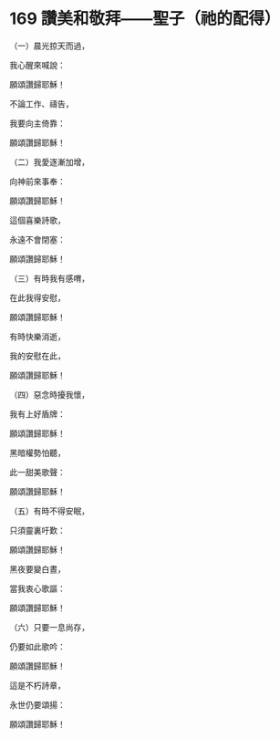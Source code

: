 # 169 讚美和敬拜——聖子（祂的配得）

（一）晨光掠天而過，

我心醒來喊說：

願頌讚歸耶穌！

不論工作、禱告，

我要向主倚靠：

願頌讚歸耶穌！

（二）我愛逐漸加增，

向神前來事奉：

願頌讚歸耶穌！

這個喜樂詩歌，

永遠不會閉塞：

願頌讚歸耶穌！

（三）有時我有感喟，

在此我得安慰，

願頌讚歸耶穌！

有時快樂消逝，

我的安慰在此，

願頌讚歸耶穌！

（四）惡念時擾我懷，

我有上好盾牌：

願頌讚歸耶穌！

黑暗權勢怕聽，

此一甜美歌聲：

願頌讚歸耶穌！

（五）有時不得安眠，

只須靈裏吁歎：

願頌讚歸耶穌！

黑夜要變白晝，

當我衷心歌謳：

願頌讚歸耶穌！

（六）只要一息尚存，

仍要如此歌吟：

願頌讚歸耶穌！

這是不朽詩章，

永世仍要頌揚：

願頌讚歸耶穌！

